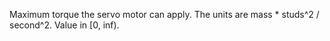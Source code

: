 Maximum torque the servo motor can apply. The units are mass \* studs^2 /
second^2. Value in [0, inf).